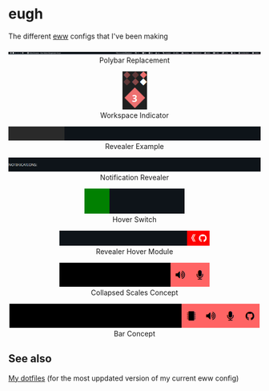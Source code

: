 # eugh
The different [eww](https://github.com/elkowar/eww) configs that I've been making

<p align="center">
    <img src="polybar-replacement/.github/preview.png">
    <br>
    Polybar Replacement
</p>

<p align="center">
    <img src="workspace-indicator/.github/preview.png">
    <br>
    Workspace Indicator
</p>

<p align="center">
    <img src="revealer-example/.github/preview.gif">
    <br>
    Revealer Example
</p>

<p align="center">
    <img src="notification-revealer/.github/preview.gif">
    <br>
    Notification Revealer
</p>

<p align="center">
    <img src="hover-switch-example/.github/preview.gif">
    <br>
    Hover Switch
</p>

<p align="center">
    <img src="revealer-hover-module/.github/preview.gif">
    <br>
    Revealer Hover Module
</p>

<p align="center">
    <img src="collapsed-scales-concept/.github/preview.gif">
    <br>
    Collapsed Scales Concept
</p>

<p align="center">
    <img src="bar-concept/.github/preview.gif">
    <br>
    Bar Concept
</p>

## See also 
[My dotfiles](https://github.com/druskus20/dots) (for the most uppdated version of my current eww config)
